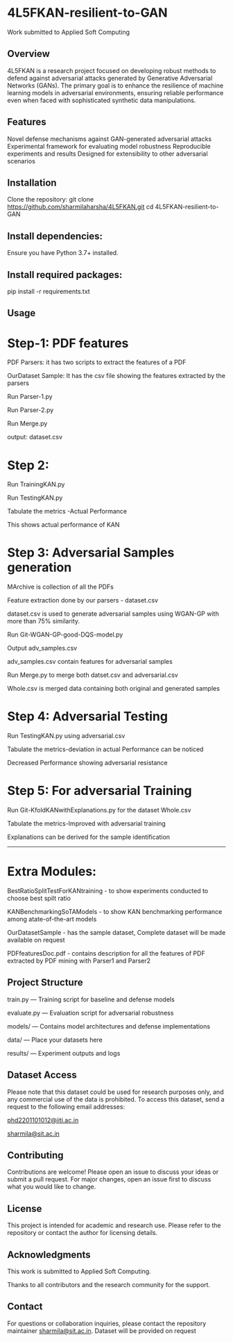 # 4L5FKAN-resilient-to-GAN
Work submitted to Applied Soft Computing

## Overview
4L5FKAN is a research project focused on developing robust methods to defend against adversarial attacks generated by Generative Adversarial Networks (GANs). The primary goal is to enhance the resilience of machine learning models in adversarial environments, ensuring reliable performance even when faced with sophisticated synthetic data manipulations.

## Features
Novel defense mechanisms against GAN-generated adversarial attacks
Experimental framework for evaluating model robustness
Reproducible experiments and results
Designed for extensibility to other adversarial scenarios

## Installation
Clone the repository:
git clone https://github.com/sharmilaharsha/4L5FKAN.git
cd 4L5FKAN-resilient-to-GAN

## Install dependencies:
Ensure you have Python 3.7+ installed.
## Install required packages:

pip install -r requirements.txt

## Usage

# Step-1: PDF features 
PDF Parsers: it has two scripts to extract the features of a PDF

OurDataset Sample: It has the csv file showing the features extracted by the parsers

Run Parser-1.py


Run Parser-2.py


Run Merge.py 


output: dataset.csv


# Step 2:
Run TrainingKAN.py

Run TestingKAN.py

Tabulate the metrics -Actual Performance

This shows actual performance of KAN

# Step 3: Adversarial Samples generation

MArchive is collection of all the PDFs 

Feature extraction done by our parsers - dataset.csv

dataset.csv is used to generate adversarial samples using WGAN-GP with more than 75% similarity.

Run Git-WGAN-GP-good-DQS-model.py 

Output adv_samples.csv 

adv_samples.csv contain features for adversarial samples

Run Merge.py to merge  both datset.csv and adversarial.csv

Whole.csv is merged data containing both original and generated samples

# Step 4: Adversarial Testing

Run TestingKAN.py using  adversarial.csv

Tabulate the metrics-deviation in actual Performance can be noticed

Decreased Performance showing adversarial resistance

# Step 5: For adversarial Training

Run Git-KfoldKANwithExplanations.py for the dataset Whole.csv

Tabulate the metrics-Improved with adversarial training

Explanations can be derived for the sample identification

--------------------------------------------------------------------

# Extra Modules:

BestRatioSplitTestForKANtraining - to show experiments conducted to choose best spilt ratio

KANBenchmarkingSoTAModels - to show KAN benchmarking performance among atate-of-the-art models

OurDatasetSample - has the sample dataset, Complete dataset will be made available on request

PDFfeaturesDoc.pdf - contains description for all the features of PDF extracted by PDF mining with Parser1 and Parser2



## Project Structure
train.py — Training script for baseline and defense models

evaluate.py — Evaluation script for adversarial robustness

models/ — Contains model architectures and defense implementations

data/ — Place your datasets here

results/ — Experiment outputs and logs

## Dataset Access
Please note that this dataset could be used for research purposes only, and any commercial use of the data is prohibited. To access this dataset, send a request to the following email addresses:

phd2201101012@iiti.ac.in

sharmila@sit.ac.in

## Contributing
Contributions are welcome! Please open an issue to discuss your ideas or submit a pull request. For major changes, open an issue first to discuss what you would like to change.

## License
This project is intended for academic and research use. Please refer to the repository or contact the author for licensing details.

## Acknowledgments
This work is submitted to Applied Soft Computing.

Thanks to all contributors and the research community for the support.

## Contact
For questions or collaboration inquiries, please contact the repository maintainer sharmila@sit.ac.in.
Dataset will be provided on request
